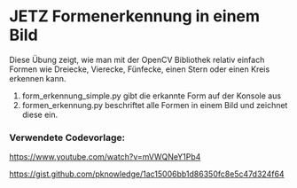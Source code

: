 # JETZ Formenerkennung in einem Bild

Diese Übung zeigt, wie man mit der OpenCV Bibliothek relativ einfach Formen wie Dreiecke, Vierecke, Fünfecke, einen Stern oder einen Kreis erkennen kann.

1. form_erkennung_simple.py gibt die erkannte Form auf der Konsole aus
2. formen_erkennung.py beschriftet alle Formen in einem Bild und zeichnet diese ein. 




### Verwendete Codevorlage:

https://www.youtube.com/watch?v=mVWQNeY1Pb4

https://gist.github.com/pknowledge/1ac15006bb1d86350fc8e5c47d324f64
